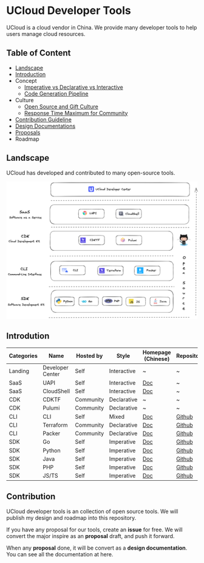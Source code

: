 # UCloud Developer Tools

UCloud is a cloud vendor in China. We provide many developer tools to help users manage cloud resources.

## Table of Content

- [Landscape](#Landscape)
- [Introduction](#Introdution)
- Concept
  - [Imperative vs Declarative vs Interactive](./concept/architectural-styles.md)
  - [Code Generation Pipeline](./concept/code-generation-pipeline.md)
- Culture
  - [Open Source and Gift Culture](./culture/open-source.md)
  - [Response Time Maximum for Community](./culture/rtm-for-community.md)
- [Contribution Guideline](#Contribution)
- [Design Documentations](./design)
- [Proposals](./proposals)
- Roadmap

## Landscape

UCloud has developed and contributed to many open-source tools.

![Landscape](./images/landscape.png)

## Introdution

| Categories | Name             | Hosted by | Style       | Homepage (Chinese)                                     | Repository                                                   | State                                                     |
| ---------- | ---------------- | --------- | ----------- | ------------------------------------------------------ | ------------------------------------------------------------ | --------------------------------------------------------- |
| Landing    | Developer Center | Self      | Interactive | ~                                                      | ~                                                            | [Prototyping](./culture/rtm-for-community.md#Prototyping) |
| SaaS       | UAPI             | Self      | Interactive | [Doc](https://docs.ucloud.cn/uapi/README)              | ~                                                            | [Active](./culture/rtm-for-community.md#Active)           |
| SaaS       | CloudShell       | Self      | Interactive | [Doc](https://docs.ucloud.cn/cloudshell/README)        | ~                                                            | [Refactoring](./culture/rtm-for-community.md#Refactoring) |
| CDK        | CDKTF            | Community | Declarative | ~                                                      | ~                                                            | [Active](./culture/rtm-for-community.md#Active)           |
| CDK        | Pulumi           | Community | Declarative | ~                                                      | ~                                                            | [Prototyping](./culture/rtm-for-community.md#Prototyping) |
| CLI        | CLI              | Self      | Mixed       | [Doc](https://docs.ucloud.cn/cli/README)               | [Github](https://github.com/ucloud/cli)                      | [Refactoring](./culture/rtm-for-community.md#Refactoring) |
| CLI        | Terraform        | Community | Declarative | [Doc](https://docs.ucloud.cn/terraform/README)         | [Github](https://github.com/ucloud/terraform-provider-ucloud) | [Active](./culture/rtm-for-community.md#Active)           |
| CLI        | Packer           | Community | Declarative | [Doc](https://docs.ucloud.cn/uhost/guide/image/packer) | [Github](https://github.com/hashicorp/packer/blob/master/website/content/docs/builders/ucloud-uhost.mdx) | [Active](./culture/rtm-for-community.md#Active)           |
| SDK        | Go               | Self      | Imperative  | [Doc](https://docs.ucloud.cn/opensdk-go/)              | [Github](https://github.com/ucloud/ucloud-sdk-go)            | [Active](./culture/rtm-for-community.md#Active)           |
| SDK        | Python           | Self      | Imperative  | [Doc](https://docs.ucloud.cn/opensdk-python/)          | [Github](https://github.com/ucloud/ucloud-sdk-python3)       | [Active](./culture/rtm-for-community.md#Active)           |
| SDK        | Java             | Self      | Imperative  | [Doc](https://docs.ucloud.cn/opensdk-java/)            | [Github](https://github.com/ucloud/ucloud-sdk-java)          | [Active](./culture/rtm-for-community.md#Active)           |
| SDK        | PHP              | Self      | Imperative  | [Doc](https://docs.ucloud.cn/opensdk-php/)             | [Github](https://github.com/ucloud/ucloud-sdk-php)           | [Active](./culture/rtm-for-community.md#Active)           |
| SDK        | JS/TS            | Self      | Imperative  | [Doc](https://docs.ucloud.cn/opensdk-js/)              | [Github](https://github.com/ucloud/ucloud-sdk-js)            | [Active](./culture/rtm-for-community.md#Active)           |

## Contribution

UCloud developer tools is an collection of open source tools. We will publish my design and roadmap into this repository.

If you have any proposal for our tools, create an **issue** for free. We will convert the major inspire as an **proposal** draft, and push it forward.

When any **proposal** done, it will be convert as a **design documentation**. You can see all the documentation at here.

